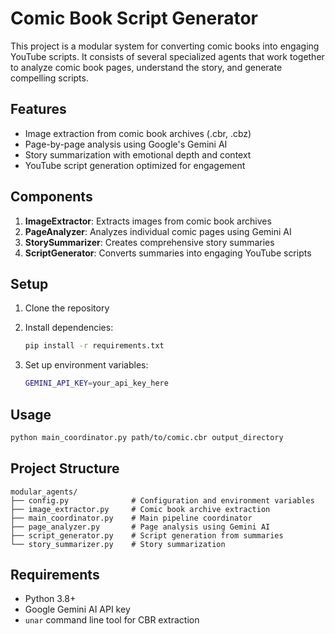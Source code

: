 # Comic Book Script Generator

This project is a modular system for converting comic books into engaging YouTube scripts. It consists of several specialized agents that work together to analyze comic book pages, understand the story, and generate compelling scripts.

## Features

- Image extraction from comic book archives (.cbr, .cbz)
- Page-by-page analysis using Google's Gemini AI
- Story summarization with emotional depth and context
- YouTube script generation optimized for engagement

## Components

1. **ImageExtractor**: Extracts images from comic book archives
2. **PageAnalyzer**: Analyzes individual comic pages using Gemini AI
3. **StorySummarizer**: Creates comprehensive story summaries
4. **ScriptGenerator**: Converts summaries into engaging YouTube scripts

## Setup

1. Clone the repository
2. Install dependencies:

   ```bash
   pip install -r requirements.txt
   ```

3. Set up environment variables:

   ```bash
   GEMINI_API_KEY=your_api_key_here
   ```

## Usage

```bash
python main_coordinator.py path/to/comic.cbr output_directory
```

## Project Structure

```plaintext
modular_agents/
├── config.py              # Configuration and environment variables
├── image_extractor.py     # Comic book archive extraction
├── main_coordinator.py    # Main pipeline coordinator
├── page_analyzer.py       # Page analysis using Gemini AI
├── script_generator.py    # Script generation from summaries
└── story_summarizer.py    # Story summarization
```

## Requirements

- Python 3.8+
- Google Gemini AI API key
- `unar` command line tool for CBR extraction
